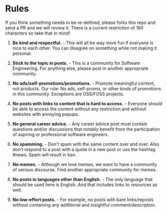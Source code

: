 # Rules

If you think something needs to be re-defined, please forks this repo and send a PR and we will review it. There is a current restriction of 160 characters so take that in mind!

1. **Be kind and respectful.** - This will all be way more fun if everyone is nice to each other. You can disagree on something while not making it personal.

2. **Stick to the topic in posts.** - This is a community for Software Engineering. For anything else, please post in another appropriate community.

3. **No ads/self-promotions/promotions.** - Promote meaningful content, not products. Our rule: No ads, self-promo, or other kinds of promotions in this community. Exceptions are OSS/FOSS projects.

4. **No posts with links to content that is hard to access.** - Everyone should be able to access the content without any restriction and without websites with annoying popups.

5. **No general career advice.** - Any career advice post must contain questions and/or discussions that notably benefit from the participation of aspiring or professional software engineers.

6. **No spamming.** - Don't spam with the same content over and over. Also don't respond to a post with a quote in a new post or use the hashtag #news. Spam will result in ban.

7. **No memes.** - Although we love memes, we want to have a community of serious discourse. Find another appropriate community for memes.

8. **No posts in languages other than English.** - The only language that should be used here is English. And that includes links to resources as well.

9. **No low-effort posts.** - For example, no posts with bare links/reposts without containing any additional and insightful comment/description.
